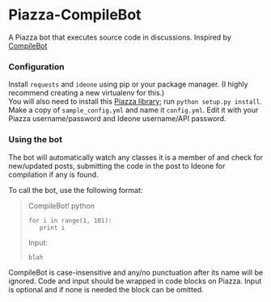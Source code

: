 # Piazza-CompileBot
A Piazza bot that executes source code in discussions. Inspired by [CompileBot](https://github.com/renfredxh/compilebot)

### Configuration
Install `requests` and `ideone` using pip or your package manager. (I highly recommend creating a new virtualenv for this.)  
You will also need to install this [Piazza library](https://github.com/wchill/piazza-api); run `python setup.py install`.  
Make a copy of `sample_config.yml` and name it `config.yml`. Edit it with your Piazza username/password and Ideone username/API password.

### Using the bot
The bot will automatically watch any classes it is a member of and check for new/updated posts, submitting the code in the post to Ideone for compilation if any is found.

To call the bot, use the following format:

>CompileBot! python  
>````
>for i in range(1, 101):
>    print i
>````
>Input:
>````
>blah
>````

CompileBot is case-insensitive and any/no punctuation after its name will be ignored. Code and input should be wrapped in code blocks on Piazza. Input is optional and if none is needed the block can be omitted.
